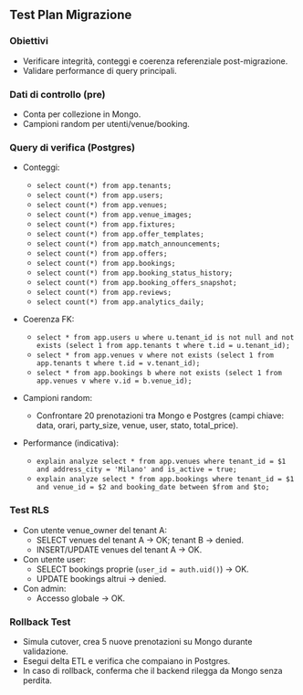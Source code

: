 ## Test Plan Migrazione

### Obiettivi
- Verificare integrità, conteggi e coerenza referenziale post-migrazione.
- Validare performance di query principali.

### Dati di controllo (pre)
- Conta per collezione in Mongo.
- Campioni random per utenti/venue/booking.

### Query di verifica (Postgres)
- Conteggi:
  - `select count(*) from app.tenants;`
  - `select count(*) from app.users;`
  - `select count(*) from app.venues;`
  - `select count(*) from app.venue_images;`
  - `select count(*) from app.fixtures;`
  - `select count(*) from app.offer_templates;`
  - `select count(*) from app.match_announcements;`
  - `select count(*) from app.offers;`
  - `select count(*) from app.bookings;`
  - `select count(*) from app.booking_status_history;`
  - `select count(*) from app.booking_offers_snapshot;`
  - `select count(*) from app.reviews;`
  - `select count(*) from app.analytics_daily;`

- Coerenza FK:
  - `select * from app.users u where u.tenant_id is not null and not exists (select 1 from app.tenants t where t.id = u.tenant_id);`
  - `select * from app.venues v where not exists (select 1 from app.tenants t where t.id = v.tenant_id);`
  - `select * from app.bookings b where not exists (select 1 from app.venues v where v.id = b.venue_id);`

- Campioni random:
  - Confrontare 20 prenotazioni tra Mongo e Postgres (campi chiave: data, orari, party_size, venue, user, stato, total_price).

- Performance (indicativa):
  - `explain analyze select * from app.venues where tenant_id = $1 and address_city = 'Milano' and is_active = true;`
  - `explain analyze select * from app.bookings where tenant_id = $1 and venue_id = $2 and booking_date between $from and $to;`

### Test RLS
- Con utente venue_owner del tenant A:
  - SELECT venues del tenant A → OK; tenant B → denied.
  - INSERT/UPDATE venues del tenant A → OK.
- Con utente user:
  - SELECT bookings proprie (`user_id = auth.uid()`) → OK.
  - UPDATE bookings altrui → denied.
- Con admin:
  - Accesso globale → OK.

### Rollback Test
- Simula cutover, crea 5 nuove prenotazioni su Mongo durante validazione.
- Esegui delta ETL e verifica che compaiano in Postgres.
- In caso di rollback, conferma che il backend rilegga da Mongo senza perdita.


